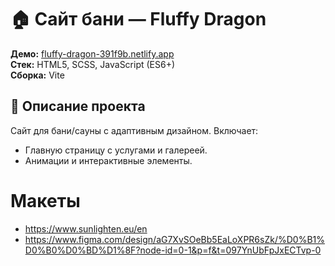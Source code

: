# 🏠 Сайт бани — Fluffy Dragon  

**Демо:** [fluffy-dragon-391f9b.netlify.app](https://fluffy-dragon-391f9b.netlify.app)  
**Стек:** HTML5, SCSS, JavaScript (ES6+)  
**Сборка:** Vite  

## 📌 Описание проекта  
Сайт для бани/сауны с адаптивным дизайном. Включает:  
- Главную страницу с услугами и галереей.  
- Анимации и интерактивные элементы.  

# Макеты
- https://www.sunlighten.eu/en
- https://www.figma.com/design/aG7XvSOeBb5EaLoXPR6sZk/%D0%B1%D0%B0%D0%BD%D1%8F?node-id=0-1&p=f&t=097YnUbFpJxECTvp-0
